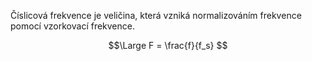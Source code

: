 Číslicová frekvence je veličina, která vzniká normalizováním frekvence pomocí vzorkovací frekvence.

$$\Large
	F = \frac{f}{f_s}
$$